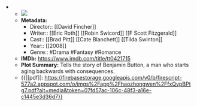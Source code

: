 - 
    - ![](https://m.media-amazon.com/images/M/MV5BMzI4M2I1MTItYjdiYi00YTZhLTg0NDgtZWIzOGU5ZmM3NWZlXkEyXkFqcGdeQXVyODE5NzE3OTE@._V1_SX300.jpg)  
    - **Metadata:**
        - Director:: [[David Fincher]]
        - Writer:: [[Eric Roth]] [[Robin Swicord]] [[F Scott Fitzgerald]]
        - Cast:: [[Brad Pitt]] [[Cate Blanchett]] [[Tilda Swinton]]
        - Year:: [[2008]]
        - Genre:: #Drama #Fantasy #Romance
    - **IMDb:** https://www.imdb.com/title/tt0421715
    - **Plot Summary:** Tells the story of Benjamin Button, a man who starts aging backwards with consequences.
    - {{[[pdf]]: https://firebasestorage.googleapis.com/v0/b/firescript-577a2.appspot.com/o/imgs%2Fapp%2Fhaozhongwen%2FfxQvpBPtg7.pdf?alt=media&token=07fd57ac-106c-48f3-a16e-c1445e3d36d7}}
